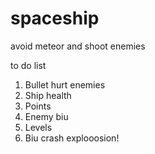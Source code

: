 # spaceship
 avoid meteor and shoot enemies

to do list

1. Bullet hurt enemies
2.	Ship health
3.	Points
4.	Enemy biu
5.	Levels
6.	Biu crash explooosion!
